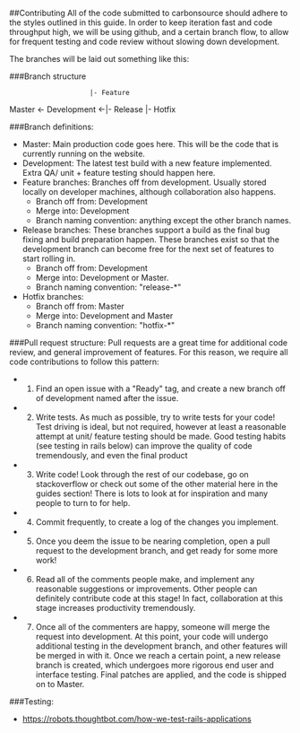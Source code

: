 ##Contributing
All of the code submitted to carbonsource should adhere to the styles outlined in this guide.
In order to keep iteration fast and code throughput high, we will be using github, and a certain branch flow, to allow for frequent testing and code review without slowing down development.


The branches will be laid out something like this:

###Branch structure

                        |- Feature
Master <- Development <-|- Release
                        |- Hotfix

###Branch definitions:
- Master: Main production code goes here. This will be the code that is currently running on the website.
- Development: The latest test build with a new feature implemented. Extra QA/ unit + feature testing should happen here.
- Feature branches: Branches off from development. Usually stored locally on developer machines, although collaboration also happens.
  - Branch off from: Development
  - Merge into: Development
  - Branch naming convention: anything except the other branch names.
- Release branches: These branches support a build as the final bug fixing and build preparation happen. These branches exist so that the development branch can become free for the next set of features to start rolling in.
  - Branch off from: Development
  - Merge into: Development or Master.
  - Branch naming convention: \"release-\*\"
- Hotfix branches:
  - Branch off from: Master
  - Merge into: Development and Master
  - Branch naming convention: \"hotfix-\*\"

###Pull request structure:
Pull requests are a great time for additional code review, and general improvement of features.
For this reason, we  require all code contributions to follow this pattern:
  - 1. Find an open issue with a "Ready" tag, and create a new branch off of development named after the issue.
  - 2. Write tests. As much as possible, try to write tests for your code! Test driving is ideal, but not required, however at least a reasonable attempt at unit/ feature testing should be made. Good testing habits (see testing in rails below) can improve the quality of code tremendously, and even the final product
  - 3. Write code! Look through the rest of our codebase, go on stackoverflow or check out some of the other material here in the guides section! There is lots to look at for inspiration and many people to turn to for help.
  - 4. Commit frequently, to create a log of the changes you implement.
  - 5. Once you deem the issue to be nearing completion, open a pull request to the development branch, and get ready for some more work!
  - 6. Read all of the comments people make, and implement any reasonable suggestions or improvements. Other people can definitely contribute code at this stage! In fact, collaboration at this stage increases productivity tremendously.
  - 7. Once all of the commenters are happy, someone will merge the request into development. At this point, your code will undergo additional testing in the development branch, and other features will be merged in with it. Once we reach a certain point, a new release branch is created, which undergoes more rigorous end user and interface testing. Final patches are applied, and the code is shipped on to Master.

###Testing:
- https://robots.thoughtbot.com/how-we-test-rails-applications

